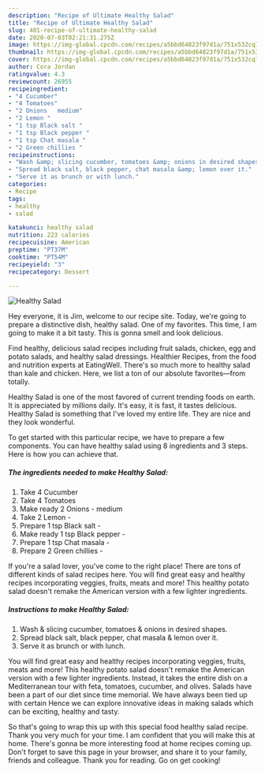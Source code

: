 ```yaml
---
description: "Recipe of Ultimate Healthy Salad"
title: "Recipe of Ultimate Healthy Salad"
slug: 401-recipe-of-ultimate-healthy-salad
date: 2020-07-03T02:21:31.275Z
image: https://img-global.cpcdn.com/recipes/a5bbd64823f97d1a/751x532cq70/healthy-salad-recipe-main-photo.jpg
thumbnail: https://img-global.cpcdn.com/recipes/a5bbd64823f97d1a/751x532cq70/healthy-salad-recipe-main-photo.jpg
cover: https://img-global.cpcdn.com/recipes/a5bbd64823f97d1a/751x532cq70/healthy-salad-recipe-main-photo.jpg
author: Cora Jordan
ratingvalue: 4.3
reviewcount: 26955
recipeingredient:
- "4 Cucumber"
- "4 Tomatoes"
- "2 Onions   medium"
- "2 Lemon "
- "1 tsp Black salt "
- "1 tsp Black pepper "
- "1 tsp Chat masala "
- "2 Green chillies "
recipeinstructions:
- "Wash &amp; slicing cucumber, tomatoes &amp; onions in desired shapes."
- "Spread black salt, black pepper, chat masala &amp; lemon over it."
- "Serve it as brunch or with lunch."
categories:
- Recipe
tags:
- healthy
- salad

katakunci: healthy salad 
nutrition: 223 calories
recipecuisine: American
preptime: "PT37M"
cooktime: "PT54M"
recipeyield: "3"
recipecategory: Dessert

---
```



![Healthy Salad](https://img-global.cpcdn.com/recipes/a5bbd64823f97d1a/751x532cq70/healthy-salad-recipe-main-photo.jpg)

Hey everyone, it is Jim, welcome to our recipe site. Today, we're going to prepare a distinctive dish, healthy salad. One of my favorites. This time, I am going to make it a bit tasty. This is gonna smell and look delicious.

Find healthy, delicious salad recipes including fruit salads, chicken, egg and potato salads, and healthy salad dressings. Healthier Recipes, from the food and nutrition experts at EatingWell. There&#39;s so much more to healthy salad than kale and chicken. Here, we list a ton of our absolute favorites—from totally.

Healthy Salad is one of the most favored of current trending foods on earth. It is appreciated by millions daily. It's easy, it is fast, it tastes delicious. Healthy Salad is something that I've loved my entire life. They are nice and they look wonderful.


To get started with this particular recipe, we have to prepare a few components. You can have healthy salad using 8 ingredients and 3 steps. Here is how you can achieve that.

<!--inarticleads1-->

##### The ingredients needed to make Healthy Salad:

1. Take 4 Cucumber
1. Take 4 Tomatoes
1. Make ready 2 Onions -  medium
1. Take 2 Lemon -
1. Prepare 1 tsp Black salt -
1. Make ready 1 tsp Black pepper -
1. Prepare 1 tsp Chat masala -
1. Prepare 2 Green chillies -


If you&#39;re a salad lover, you&#39;ve come to the right place! There are tons of different kinds of salad recipes here. You will find great easy and healthy recipes incorporating veggies, fruits, meats and more! This healthy potato salad doesn&#39;t remake the American version with a few lighter ingredients. 

<!--inarticleads2-->

##### Instructions to make Healthy Salad:

1. Wash &amp; slicing cucumber, tomatoes &amp; onions in desired shapes.
1. Spread black salt, black pepper, chat masala &amp; lemon over it.
1. Serve it as brunch or with lunch.


You will find great easy and healthy recipes incorporating veggies, fruits, meats and more! This healthy potato salad doesn&#39;t remake the American version with a few lighter ingredients. Instead, it takes the entire dish on a Mediterranean tour with feta, tomatoes, cucumber, and olives. Salads have been a part of our diet since time memorial. We have always been tied up with certain Hence we can explore innovative ideas in making salads which can be exciting, healthy and tasty. 

So that's going to wrap this up with this special food healthy salad recipe. Thank you very much for your time. I am confident that you will make this at home. There's gonna be more interesting food at home recipes coming up. Don't forget to save this page in your browser, and share it to your family, friends and colleague. Thank you for reading. Go on get cooking!
